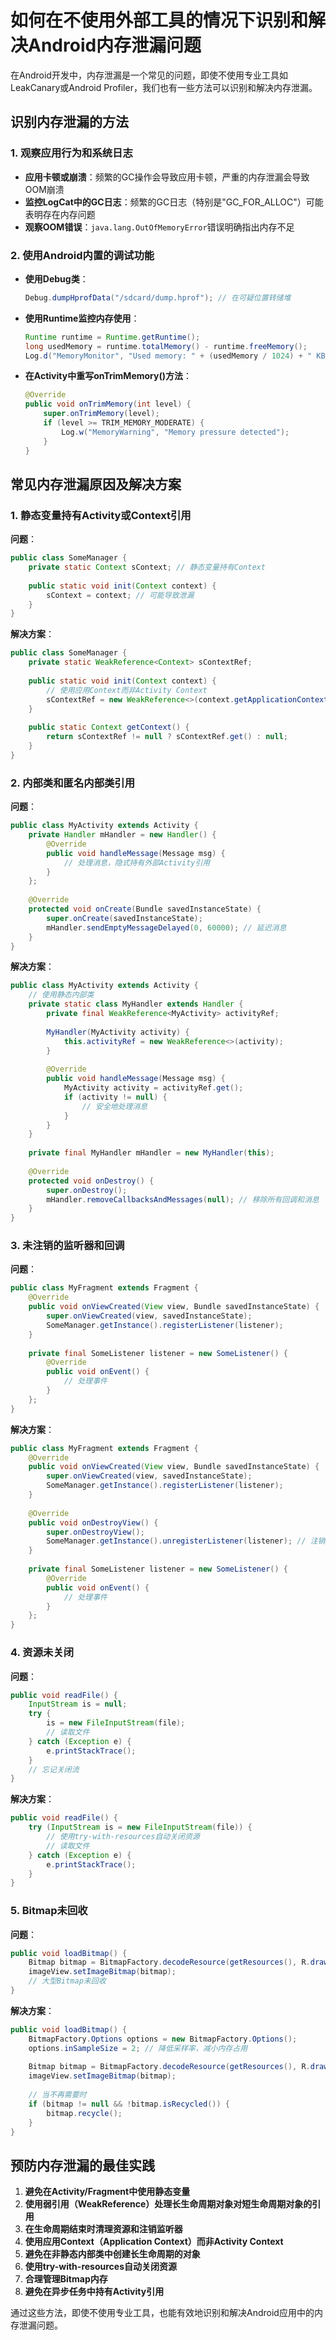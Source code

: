 # 如何在不使用外部工具的情况下识别和解决Android内存泄漏问题

在Android开发中，内存泄漏是一个常见的问题，即使不使用专业工具如LeakCanary或Android Profiler，我们也有一些方法可以识别和解决内存泄漏。

## 识别内存泄漏的方法

### 1. 观察应用行为和系统日志

- **应用卡顿或崩溃**：频繁的GC操作会导致应用卡顿，严重的内存泄漏会导致OOM崩溃
- **监控LogCat中的GC日志**：频繁的GC日志（特别是"GC_FOR_ALLOC"）可能表明存在内存问题
- **观察OOM错误**：`java.lang.OutOfMemoryError`错误明确指出内存不足

### 2. 使用Android内置的调试功能

- **使用Debug类**：
  ```java
  Debug.dumpHprofData("/sdcard/dump.hprof"); // 在可疑位置转储堆
  ```

- **使用Runtime监控内存使用**：
  ```java
  Runtime runtime = Runtime.getRuntime();
  long usedMemory = runtime.totalMemory() - runtime.freeMemory();
  Log.d("MemoryMonitor", "Used memory: " + (usedMemory / 1024) + " KB");
  ```

- **在Activity中重写onTrimMemory()方法**：
  ```java
  @Override
  public void onTrimMemory(int level) {
      super.onTrimMemory(level);
      if (level >= TRIM_MEMORY_MODERATE) {
          Log.w("MemoryWarning", "Memory pressure detected");
      }
  }
  ```

## 常见内存泄漏原因及解决方案

### 1. 静态变量持有Activity或Context引用

**问题**：
```java
public class SomeManager {
    private static Context sContext; // 静态变量持有Context
    
    public static void init(Context context) {
        sContext = context; // 可能导致泄漏
    }
}
```

**解决方案**：
```java
public class SomeManager {
    private static WeakReference<Context> sContextRef;
    
    public static void init(Context context) {
        // 使用应用Context而非Activity Context
        sContextRef = new WeakReference<>(context.getApplicationContext());
    }
    
    public static Context getContext() {
        return sContextRef != null ? sContextRef.get() : null;
    }
}
```

### 2. 内部类和匿名内部类引用

**问题**：
```java
public class MyActivity extends Activity {
    private Handler mHandler = new Handler() {
        @Override
        public void handleMessage(Message msg) {
            // 处理消息，隐式持有外部Activity引用
        }
    };
    
    @Override
    protected void onCreate(Bundle savedInstanceState) {
        super.onCreate(savedInstanceState);
        mHandler.sendEmptyMessageDelayed(0, 60000); // 延迟消息
    }
}
```

**解决方案**：
```java
public class MyActivity extends Activity {
    // 使用静态内部类
    private static class MyHandler extends Handler {
        private final WeakReference<MyActivity> activityRef;
        
        MyHandler(MyActivity activity) {
            this.activityRef = new WeakReference<>(activity);
        }
        
        @Override
        public void handleMessage(Message msg) {
            MyActivity activity = activityRef.get();
            if (activity != null) {
                // 安全地处理消息
            }
        }
    }
    
    private final MyHandler mHandler = new MyHandler(this);
    
    @Override
    protected void onDestroy() {
        super.onDestroy();
        mHandler.removeCallbacksAndMessages(null); // 移除所有回调和消息
    }
}
```

### 3. 未注销的监听器和回调

**问题**：
```java
public class MyFragment extends Fragment {
    @Override
    public void onViewCreated(View view, Bundle savedInstanceState) {
        super.onViewCreated(view, savedInstanceState);
        SomeManager.getInstance().registerListener(listener);
    }
    
    private final SomeListener listener = new SomeListener() {
        @Override
        public void onEvent() {
            // 处理事件
        }
    };
}
```

**解决方案**：
```java
public class MyFragment extends Fragment {
    @Override
    public void onViewCreated(View view, Bundle savedInstanceState) {
        super.onViewCreated(view, savedInstanceState);
        SomeManager.getInstance().registerListener(listener);
    }
    
    @Override
    public void onDestroyView() {
        super.onDestroyView();
        SomeManager.getInstance().unregisterListener(listener); // 注销监听器
    }
    
    private final SomeListener listener = new SomeListener() {
        @Override
        public void onEvent() {
            // 处理事件
        }
    };
}
```

### 4. 资源未关闭

**问题**：
```java
public void readFile() {
    InputStream is = null;
    try {
        is = new FileInputStream(file);
        // 读取文件
    } catch (Exception e) {
        e.printStackTrace();
    }
    // 忘记关闭流
}
```

**解决方案**：
```java
public void readFile() {
    try (InputStream is = new FileInputStream(file)) {
        // 使用try-with-resources自动关闭资源
        // 读取文件
    } catch (Exception e) {
        e.printStackTrace();
    }
}
```

### 5. Bitmap未回收

**问题**：
```java
public void loadBitmap() {
    Bitmap bitmap = BitmapFactory.decodeResource(getResources(), R.drawable.large_image);
    imageView.setImageBitmap(bitmap);
    // 大型Bitmap未回收
}
```

**解决方案**：
```java
public void loadBitmap() {
    BitmapFactory.Options options = new BitmapFactory.Options();
    options.inSampleSize = 2; // 降低采样率，减小内存占用
    
    Bitmap bitmap = BitmapFactory.decodeResource(getResources(), R.drawable.large_image, options);
    imageView.setImageBitmap(bitmap);
    
    // 当不再需要时
    if (bitmap != null && !bitmap.isRecycled()) {
        bitmap.recycle();
    }
}
```

## 预防内存泄漏的最佳实践

1. **避免在Activity/Fragment中使用静态变量**
2. **使用弱引用（WeakReference）处理长生命周期对象对短生命周期对象的引用**
3. **在生命周期结束时清理资源和注销监听器**
4. **使用应用Context（Application Context）而非Activity Context**
5. **避免在非静态内部类中创建长生命周期的对象**
6. **使用try-with-resources自动关闭资源**
7. **合理管理Bitmap内存**
8. **避免在异步任务中持有Activity引用**

通过这些方法，即使不使用专业工具，也能有效地识别和解决Android应用中的内存泄漏问题。
